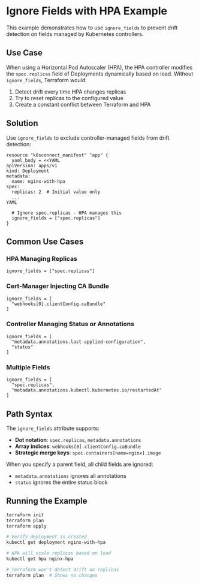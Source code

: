 # Ignore Fields with HPA Example

This example demonstrates how to use `ignore_fields` to prevent drift detection on fields managed by Kubernetes controllers.

## Use Case

When using a Horizontal Pod Autoscaler (HPA), the HPA controller modifies the `spec.replicas` field of Deployments dynamically based on load. Without `ignore_fields`, Terraform would:

1. Detect drift every time HPA changes replicas
2. Try to reset replicas to the configured value
3. Create a constant conflict between Terraform and HPA

## Solution

Use `ignore_fields` to exclude controller-managed fields from drift detection:

```hcl
resource "k8sconnect_manifest" "app" {
  yaml_body = <<YAML
apiVersion: apps/v1
kind: Deployment
metadata:
  name: nginx-with-hpa
spec:
  replicas: 2  # Initial value only
  ...
YAML

  # Ignore spec.replicas - HPA manages this
  ignore_fields = ["spec.replicas"]
}
```

## Common Use Cases

### HPA Managing Replicas
```hcl
ignore_fields = ["spec.replicas"]
```

### Cert-Manager Injecting CA Bundle
```hcl
ignore_fields = [
  "webhooks[0].clientConfig.caBundle"
]
```

### Controller Managing Status or Annotations
```hcl
ignore_fields = [
  "metadata.annotations.last-applied-configuration",
  "status"
]
```

### Multiple Fields
```hcl
ignore_fields = [
  "spec.replicas",
  "metadata.annotations.kubectl.kubernetes.io/restartedAt"
]
```

## Path Syntax

The `ignore_fields` attribute supports:

- **Dot notation**: `spec.replicas`, `metadata.annotations`
- **Array indices**: `webhooks[0].clientConfig.caBundle`
- **Strategic merge keys**: `spec.containers[name=nginx].image`

When you specify a parent field, all child fields are ignored:
- `metadata.annotations` ignores all annotations
- `status` ignores the entire status block

## Running the Example

```bash
terraform init
terraform plan
terraform apply

# Verify deployment is created
kubectl get deployment nginx-with-hpa

# HPA will scale replicas based on load
kubectl get hpa nginx-hpa

# Terraform won't detect drift on replicas
terraform plan  # Shows no changes
```
